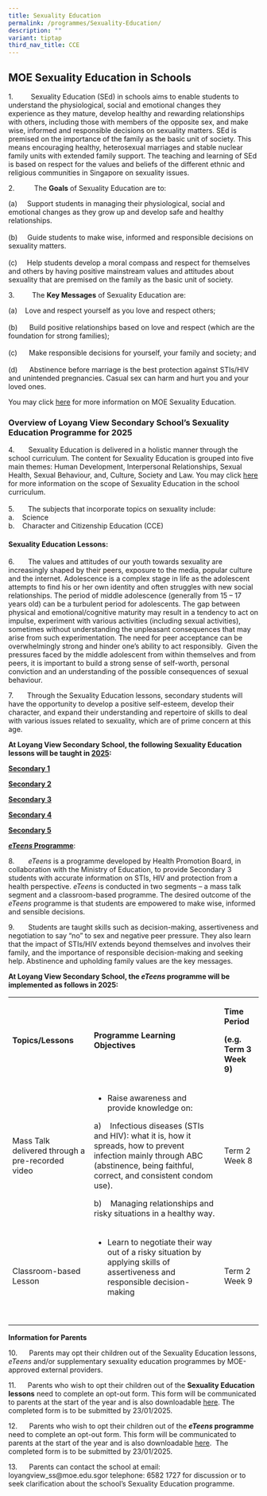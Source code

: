 ```yaml
---
title: Sexuality Education
permalink: /programmes/Sexuality-Education/
description: ""
variant: tiptap
third_nav_title: CCE
---
```

<h2><strong>MOE Sexuality Education in Schools</strong></h2>
<p>1.&nbsp;&nbsp;&nbsp;&nbsp;&nbsp;&nbsp;&nbsp;&nbsp;&nbsp;Sexuality Education
(SEd) in schools aims to enable students to understand the physiological,
social and emotional changes they experience as they mature, develop healthy
and rewarding relationships with others, including those with members of
the opposite sex, and make wise, informed and responsible decisions on
sexuality matters. SEd is premised on the importance of the family as the
basic unit of society. This means encouraging healthy, heterosexual marriages
and stable nuclear family units with extended family support. The teaching
and learning of SEd is based on respect for the values and beliefs of the
different ethnic and religious communities in Singapore on sexuality issues.</p>
<p>2.&nbsp;&nbsp;&nbsp;&nbsp;&nbsp;&nbsp;&nbsp;&nbsp;&nbsp; The <strong>Goals</strong> of
Sexuality Education are to:</p>
<p>(a)&nbsp;&nbsp;&nbsp;&nbsp;&nbsp;Support students in managing their physiological,
social and emotional changes as they grow up and develop safe and healthy
relationships.
<br>
<br>(b)&nbsp;&nbsp;&nbsp;&nbsp;&nbsp;Guide students to make wise, informed
and responsible decisions on sexuality matters.
<br>
<br>(c)&nbsp;&nbsp;&nbsp;&nbsp;&nbsp;Help students develop a moral compass
and respect for themselves and others by having positive mainstream values
and attitudes about sexuality that are premised on the family as the basic
unit of society.
<br>
</p>
<p>3.&nbsp;&nbsp;&nbsp;&nbsp;&nbsp;&nbsp;&nbsp;&nbsp; The <strong>Key Messages</strong> of
Sexuality Education are:</p>
<p>(a)&nbsp;&nbsp;&nbsp;&nbsp;Love and respect yourself as you love and respect
others;
<br>
<br>(b)&nbsp;&nbsp;&nbsp;&nbsp;&nbsp;&nbsp;Build positive relationships based
on love and respect (which are the foundation for strong families);
<br>
<br>(c)&nbsp;&nbsp;&nbsp;&nbsp;&nbsp;&nbsp;Make responsible decisions for
yourself, your family and society; and
<br>
<br>(d)&nbsp;&nbsp;&nbsp;&nbsp;&nbsp;&nbsp;Abstinence before marriage is the
best protection against STIs/HIV and unintended pregnancies. Casual sex
can harm and hurt you and your loved ones.
<br>
</p>
<p>You may click <a href="https://go.gov.sg/moe-sexuality-education" rel="noopener noreferrer nofollow" target="_blank">here</a> for
more information on MOE Sexuality Education.</p>
<h3><strong>Overview of Loyang View Secondary School’s Sexuality Education Programme for 2025</strong><br></h3>
<p>4.&nbsp;&nbsp;&nbsp;&nbsp;&nbsp;&nbsp; Sexuality Education is delivered
in a holistic manner through the school curriculum. The content for Sexuality
Education is grouped into five main themes: Human Development, Interpersonal
Relationships, Sexual Health, Sexual Behaviour, and, Culture, Society and
Law. You may click <a href="https://go.gov.sg/moe-sexuality-education-scope" rel="noopener noreferrer nofollow" target="_blank">here</a> for more
information on the scope of Sexuality Education in the school curriculum.
<br>
<br>5.&nbsp;&nbsp;&nbsp;&nbsp;&nbsp;&nbsp; The subjects that incorporate topics
on sexuality include:
<br>a.&nbsp;&nbsp;&nbsp; Science
<br>b.&nbsp;&nbsp;&nbsp; Character and Citizenship Education (CCE)</p>
<h4><strong>Sexuality Education Lessons</strong>:</h4>
<p>6.&nbsp;&nbsp;&nbsp;&nbsp;&nbsp;&nbsp; The values and attitudes of our
youth towards sexuality are increasingly shaped by their peers, exposure
to the media, popular culture and the internet. Adolescence is a complex
stage in life as the adolescent attempts to find his or her own identity
and often struggles with new social relationships. The period of middle
adolescence (generally from 15 – 17 years old) can be a turbulent period
for adolescents. The gap between physical and emotional/cognitive maturity
may result in a tendency to act on impulse, experiment with various activities
(including sexual activities), sometimes without understanding the unpleasant
consequences that may arise from such experimentation. The need for peer
acceptance can be overwhelmingly strong and hinder one’s ability to act
responsibly.&nbsp; Given the pressures faced by the middle adolescent from
within themselves and from peers, it is important to build a strong sense
of self-worth, personal conviction and an understanding of the possible
consequences of sexual behaviour.</p>
<p>7.&nbsp;&nbsp;&nbsp;&nbsp;&nbsp;&nbsp; Through the Sexuality Education
lessons, secondary students will have the opportunity to develop a positive
self-esteem, develop their character, and expand their understanding and
repertoire of skills to deal with various issues related to sexuality,
which are of prime concern at this age.</p>
<p></p>
<p><strong>At Loyang View Secondary School, the following Sexuality Education lessons will be taught in <u>2025</u>:</strong>
</p>
<p></p>
<p><strong><a href="/files/CCE Matters/2025 Sed/Secondary1.pdf" rel="noopener noreferrer nofollow" target="_blank">Secondary 1</a></strong>
</p>
<p><strong><a href="/files/CCE Matters/2025 Sed/Secondary2.pdf" rel="noopener noreferrer nofollow" target="_blank">Secondary 2</a></strong>
</p>
<p><strong><a href="/files/CCE Matters/2025 Sed/Secondary3.pdf" rel="noopener noreferrer nofollow" target="_blank">Secondary 3</a></strong>
</p>
<p><strong><a href="/files/CCE Matters/2025 Sed/Secondary4.pdf" rel="noopener noreferrer nofollow" target="_blank">Secondary 4</a></strong>
</p>
<p><strong><a href="/files/CCE Matters/2025 Sed/Secondary5.pdf" rel="noopener noreferrer nofollow" target="_blank">Secondary 5</a></strong>
</p>
<p></p>
<p><strong><em><u>eTeens</u></em><u> Programme</u></strong>:</p>
<p>8.&nbsp;&nbsp;&nbsp;&nbsp;&nbsp;&nbsp; <em>eTeens</em> is a programme developed
by Health Promotion Board, in collaboration with the Ministry of Education,
to provide Secondary 3 students with accurate information on STIs, HIV
and protection from a health perspective. <em>eTeens</em> is conducted in
two segments – a mass talk segment and a classroom-based programme. The
desired outcome of the <em>eTeens</em> programme is that students are empowered
to make wise, informed and sensible decisions.</p>
<p>9.&nbsp;&nbsp;&nbsp;&nbsp;&nbsp;&nbsp; Students are taught skills such
as decision-making, assertiveness and negotiation to say “no” to sex and
negative peer pressure. They also learn that the impact of STIs/HIV extends
beyond themselves and involves their family, and the importance of responsible
decision-making and seeking help. Abstinence and upholding family values
are the key messages.</p>
<p><strong>At Loyang View Secondary School, the <em>eTeens</em> programme will be implemented as follows in 2025:</strong>
</p>
<p></p>
<table style="minWidth: 75px">
<colgroup>
<col>
<col>
<col>
</colgroup>
<tbody>
<tr>
<td rowspan="1" colspan="1">
<p><strong>Topics/Lessons</strong>
</p>
</td>
<td rowspan="1" colspan="1">
<p><strong>Programme Learning Objectives</strong>
</p>
</td>
<td rowspan="1" colspan="1">
<p><strong>Time Period</strong>
</p>
<p><strong>(e.g. Term 3 Week 9)</strong>
</p>
</td>
</tr>
<tr>
<td rowspan="1" colspan="1">
<p>Mass Talk delivered through a pre-recorded video</p>
</td>
<td rowspan="1" colspan="1">
<ul data-tight="true" class="tight">
<li>
<p>Raise awareness and provide knowledge on:</p>
</li>
</ul>
<p>a)&nbsp;&nbsp;&nbsp; Infectious diseases (STIs and HIV): what it is, how
it spreads, how to prevent infection mainly through ABC (abstinence, being
faithful, correct, and consistent condom use).</p>
<p>b)&nbsp;&nbsp;&nbsp; Managing relationships and risky situations in a
healthy way.</p>
</td>
<td rowspan="1" colspan="1">
<p>Term 2 Week 8</p>
</td>
</tr>
<tr>
<td rowspan="1" colspan="1">
<p>Classroom-based Lesson</p>
</td>
<td rowspan="1" colspan="1">
<ul data-tight="true" class="tight">
<li>
<p>Learn to negotiate their way out of a risky situation by applying skills
of assertiveness and responsible decision-making</p>
</li>
</ul>
<p>&nbsp;</p>
</td>
<td rowspan="1" colspan="1">
<p>Term 2 Week 9</p>
</td>
</tr>
</tbody>
</table>
<p></p>
<p><strong>Information for Parents</strong>
</p>
<p>10.&nbsp;&nbsp;&nbsp;&nbsp;&nbsp; Parents may opt their children out of
the Sexuality Education lessons, <em>eTeens</em> and/or supplementary sexuality
education programmes by MOE-approved external providers.</p>
<p>11.&nbsp;&nbsp;&nbsp;&nbsp;&nbsp; Parents who wish to opt their children
out of the <strong>Sexuality Education lessons</strong> need to complete
an opt-out form. This form will be communicated to parents at the start
of the year and is also downloadable <a href="/files/CCE Matters/2025 Sed/AnnexA.pdf" rel="noopener noreferrer nofollow" target="_blank"><u>here</u></a>. The completed
form is to be submitted by 23/01/2025.</p>
<p>12.&nbsp;&nbsp;&nbsp;&nbsp;&nbsp; Parents who wish to opt their children
out of the <strong><em>eTeens</em> programme</strong> need to complete an
opt-out form. This form will be communicated to parents at the start of
the year and is also downloadable <a href="/files/CCE Matters/2025 Sed/AnnexB.pdf" rel="noopener noreferrer nofollow" target="_blank"><u>here</u></a>. &nbsp;The
completed form is to be submitted by 23/01/2025.</p>
<p>13.&nbsp;&nbsp;&nbsp;&nbsp;&nbsp; Parents can contact the school at email:
<a rel="noopener noreferrer nofollow" target="_blank">loyangview_ss@moe.edu.sg</a>or telephone: 6582 1727 for discussion or
to seek clarification about the school’s Sexuality Education programme.</p>